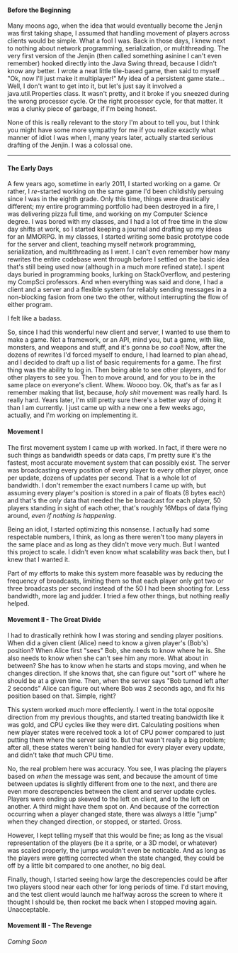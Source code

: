 #### Before the Beginning
Many moons ago, when the idea that would eventually become the Jenjin was first taking shape, I assumed that handling movement of players across clients would be simple.  What a fool I was.  Back in those days, I knew next to nothing about network programming, serialization, or multithreading.  The very first version of the Jenjin (then called something asinine I can't even remember) hooked directly into the Java Swing thread, because I didn't know any better.  I wrote a neat little tile-based game, then said to myself "Ok, now I'll just make it multiplayer!"  My idea of a persistent game state... Well, I don't want to get into it, but let's just say it involved a java.util.Properties class.  It wasn't pretty, and it broke if you sneezed during the wrong processor cycle.  Or the right processor cycle, for that matter.  It was a clunky piece of garbage, if I'm being honest.

None of this is really relevant to the story I'm about to tell you, but I think you might have some more sympathy for me if you realize exactly what manner of idiot I was when I, many years later, actually started serious drafting of the Jenjin.  I was a colossal one.

- - - 

#### The Early Days
A few years ago, sometime in early 2011, I started working on a game.  Or rather, I *re*-started working on the same game I'd been childishly persuing since I was in the eighth grade.  Only this time, things were drastically different; my entire programming portfolio had been destroyed in a fire, I was delivering pizza full time, and working on my Computer Science degree.  I was bored with my classes, and I had a lot of free time in the slow day shifts at work, so I started keeping a journal and drafting up my ideas for an MMORPG.  In my classes, I started writing some basic prototype code for the server and client, teaching myself network programming, serialization, and multithreading as I went.  I can't even remember how many rewrites the entire codebase went through before I settled on the basic idea that's still being used now (although in a much more refined state).  I spent days buried in programming books, lurking on StackOverflow, and pestering my CompSci professors.  And when everything was said and done, I had a client and a server and a flexible system for reliably sending messages in a non-blocking fasion from one two the other, without interrupting the flow of either program.

I felt like a badass.

So, since I had this wonderful new client and server, I wanted to use them to make a game.  Not a framework, or an API, mind you, but a game, with like, monsters, and weapons and stuff, and it's gonna be *so cool*!  Now, after the dozens of rewrites I'd forced myself to endure, I had learned to plan ahead, and I decided to draft up a list of basic requirements for a game.  The first thing was the ability to log in.  Then being able to see other players, and for other players to see you.  Then to move around, and for you to be in the same place on everyone's client.  Whew.  Woooo boy.  Ok, that's as far as I remember making that list, because, *holy shit* movement was really hard.  Is really hard.  Years later, I'm still pretty sure there's a better way of doing it than I am currently.  I just came up with a new one a few weeks ago, actually, and I'm working on implementing it.

#### Movement I
The first movement system I came up with worked.  In fact, if there were no such things as bandwidth speeds or data caps, I'm pretty sure it's the fastest, most accurate movement system that can possibly exist.  The server was broadcasting every position of every player to every other player, once per update, dozens of updates per second.  That is a whole lot of bandwidth.  I don't remember the exact numbers I came up with, but assuming every player's position is stored in a pair of floats (8 bytes each) and that's the *only* data that needed the be broadcast for each player, 50 players standing in sight of each other, that's roughly 16Mbps of data flying around, *even if nothing is happening*.

Being an idiot, I started optimizing this nonsense.  I actually had some respectable numbers, I think, as long as there weren't too many players in the same place and as long as they didn't move very much.  But I wanted this project to scale.  I didn't even know what scalability was back then, but I knew that I wanted it.

Part of my efforts to make this system more feasable was by reducing the frequency of broadcasts, limiting them so that each player only got two or three broadcasts per second instead of the 50 I had been shooting for.  Less bandwidth, more lag and judder.  I tried a few other things, but nothing really helped.

#### Movement II - The Great Divide
I had to drastically rethink how I was storing and sending player positions.  When did a given client (Alice) need to know a given player's (Bob's) position?  When Alice first "sees" Bob, she needs to know where he is.  She also needs to know when she can't see him any more.  What about in between?  She has to know when he starts and stops moving, and when he changes direction.  If she knows that, she can figure out "sort of" where he should be at a given time.  Then, when the server says "Bob turned left after 2 seconds" Alice can figure out where Bob was 2 seconds ago, and fix his position based on that.  Simple, right?

This system worked *much* more effeciently.  I went in the total opposite direction from my previous thoughts, and started treating bandwidth like it was gold, and CPU cycles like they were dirt.  Calculating positions when new player states were received took a lot of CPU power compared to just putting them where the server said to.  But that wasn't really a big problem; after all, these states weren't being handled for every player every update, and didn't take *that* much CPU time.  

No, the real problem here was accuracy.  You see, I was placing the players based on *when* the message was sent, and because the amount of time between updates is slightly different from one to the next, and there are even more descrepencies between the client and server update cycles.  Players were ending up skewed to the left on client, and to the left on another.  A third might have them spot on.  And because of the correction occurring when a player changed state, there was always a little "jump" when they changed direction, or stopped, or started.  Gross.

However, I kept telling myself that this would be fine; as long as the visual representation of the players (be it a sprite, or a 3D model, or whatever) was scaled properly, the jumps wouldn't even be noticable.  And as long as the players were getting corrected when the state changed, they could be off by a little bit compared to one another, no big deal.  

Finally, though, I started seeing how large the descrepencies could be after two players stood near each other for long periods of time.  I'd start moving, and the test client would launch me halfway across the screen to where it thought I should be, then rocket me back when I stopped moving again.  Unacceptable.

#### Movement III - The Revenge
_Coming Soon_
